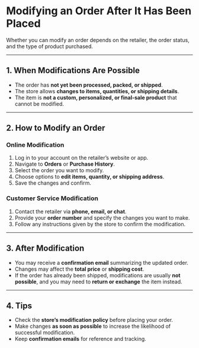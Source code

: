 # Modifying an Order After It Has Been Placed

Whether you can modify an order depends on the retailer, the order status, and the type of product purchased.

---

## 1. When Modifications Are Possible

- The order has **not yet been processed, packed, or shipped**.
- The store allows **changes to items, quantities, or shipping details**.
- The item is **not a custom, personalized, or final-sale product** that cannot be modified.

---

## 2. How to Modify an Order

### **Online Modification**

1. Log in to your account on the retailer’s website or app.
2. Navigate to **Orders** or **Purchase History**.
3. Select the order you want to modify.
4. Choose options to **edit items, quantity, or shipping address**.
5. Save the changes and confirm.

### **Customer Service Modification**

1. Contact the retailer via **phone, email, or chat**.
2. Provide your **order number** and specify the changes you want to make.
3. Follow any instructions given by the store to confirm the modification.

---

## 3. After Modification

- You may receive a **confirmation email** summarizing the updated order.
- Changes may affect the **total price** or **shipping cost**.
- If the order has already been shipped, modifications are usually **not possible**, and you may need to **return or exchange** the item instead.

---

## 4. Tips

- Check the **store’s modification policy** before placing your order.
- Make changes **as soon as possible** to increase the likelihood of successful modification.
- Keep **confirmation emails** for reference and tracking.
